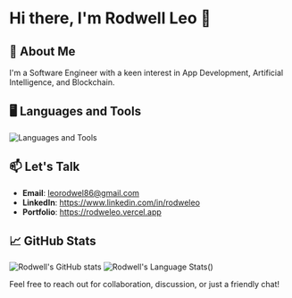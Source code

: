 # Hi there, I'm Rodwell Leo 👋

## 🚀 About Me

I'm a Software Engineer with a keen interest in App Development, Artificial Intelligence, and Blockchain.

## 🖥️ Languages and Tools

![Languages and Tools](https://skillicons.dev/icons?i=js,html,css,tailwindcss,react,nodejs,nextjs,express,java,spring,mysql,mongodb,nestjs,supabase,firebase,typescript,docker,git,aws,azure)

## 📫 Let's Talk

- **Email**: leorodwel86@gmail.com
- **LinkedIn**: https://www.linkedin.com/in/rodweleo
- **Portfolio**: https://rodweleo.vercel.app

## 📈 GitHub Stats

![Rodwell's GitHub stats](https://github-readme-stats.vercel.app/api?username=rodweleo&show_icons=true&theme=radical)
![Rodwell's Language Stats](https://github-readme-stats.vercel.app/api/top-langs/?username=rodweleo&langs_count=5&theme=tokyonight)()

Feel free to reach out for collaboration, discussion, or just a friendly chat!
